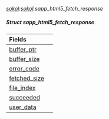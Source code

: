 _[sokol](../../modules/sokol/sokol-module.md):[sokol](../../modules/sokol/sokol-module.md).sapp\_html5\_fetch\_response_
##### Struct sapp\_html5\_fetch\_response

| Fields | |
|:---|:---|
| [buffer\_ptr](sokol-sapp_html5_fetch_response-buffer_ptr.md) |  |
| [buffer\_size](sokol-sapp_html5_fetch_response-buffer_size.md) |  |
| [error\_code](sokol-sapp_html5_fetch_response-error_code.md) |  |
| [fetched\_size](sokol-sapp_html5_fetch_response-fetched_size.md) |  |
| [file\_index](sokol-sapp_html5_fetch_response-file_index.md) |  |
| [succeeded](sokol-sapp_html5_fetch_response-succeeded.md) |  |
| [user\_data](sokol-sapp_html5_fetch_response-user_data.md) |  |
